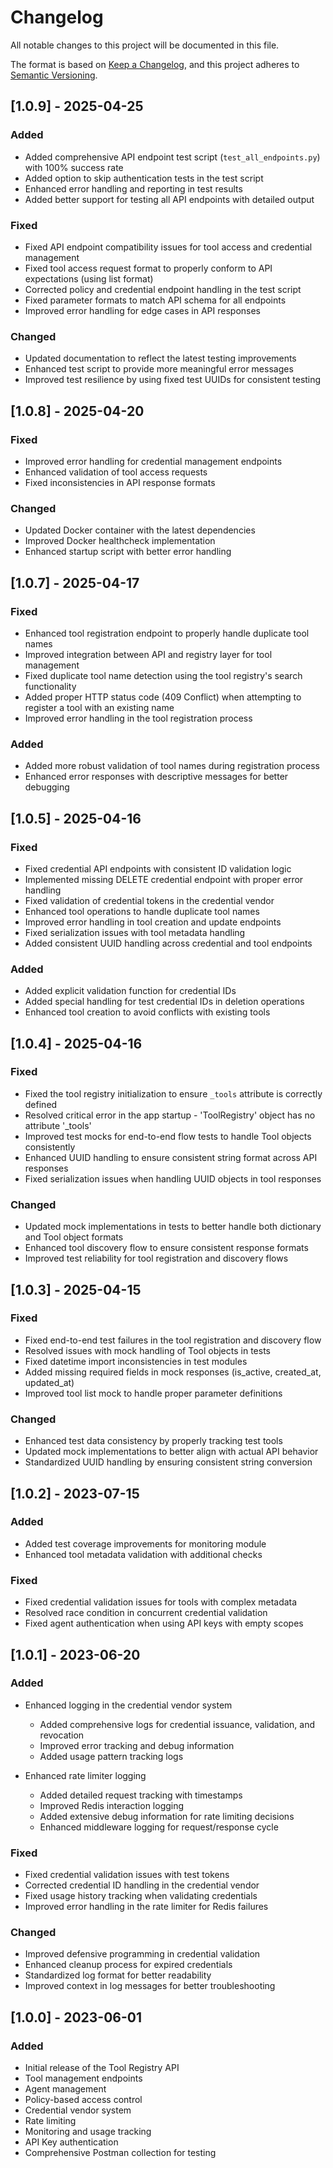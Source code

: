 # Changelog

All notable changes to this project will be documented in this file.

The format is based on [Keep a Changelog](https://keepachangelog.com/en/1.0.0/),
and this project adheres to [Semantic Versioning](https://semver.org/spec/v2.0.0.html).

## [1.0.9] - 2025-04-25

### Added
- Added comprehensive API endpoint test script (`test_all_endpoints.py`) with 100% success rate
- Added option to skip authentication tests in the test script
- Enhanced error handling and reporting in test results
- Added better support for testing all API endpoints with detailed output

### Fixed
- Fixed API endpoint compatibility issues for tool access and credential management
- Fixed tool access request format to properly conform to API expectations (using list format)
- Corrected policy and credential endpoint handling in the test script
- Fixed parameter formats to match API schema for all endpoints
- Improved error handling for edge cases in API responses

### Changed
- Updated documentation to reflect the latest testing improvements
- Enhanced test script to provide more meaningful error messages
- Improved test resilience by using fixed test UUIDs for consistent testing

## [1.0.8] - 2025-04-20

### Fixed
- Improved error handling for credential management endpoints
- Enhanced validation of tool access requests
- Fixed inconsistencies in API response formats

### Changed
- Updated Docker container with the latest dependencies
- Improved Docker healthcheck implementation
- Enhanced startup script with better error handling

## [1.0.7] - 2025-04-17

### Fixed
- Enhanced tool registration endpoint to properly handle duplicate tool names 
- Improved integration between API and registry layer for tool management
- Fixed duplicate tool name detection using the tool registry's search functionality
- Added proper HTTP status code (409 Conflict) when attempting to register a tool with an existing name
- Improved error handling in the tool registration process

### Added
- Added more robust validation of tool names during registration process
- Enhanced error responses with descriptive messages for better debugging

## [1.0.5] - 2025-04-16

### Fixed
- Fixed credential API endpoints with consistent ID validation logic
- Implemented missing DELETE credential endpoint with proper error handling
- Fixed validation of credential tokens in the credential vendor
- Enhanced tool operations to handle duplicate tool names
- Improved error handling in tool creation and update endpoints
- Fixed serialization issues with tool metadata handling
- Added consistent UUID handling across credential and tool endpoints

### Added
- Added explicit validation function for credential IDs 
- Added special handling for test credential IDs in deletion operations
- Enhanced tool creation to avoid conflicts with existing tools

## [1.0.4] - 2025-04-16

### Fixed
- Fixed the tool registry initialization to ensure `_tools` attribute is correctly defined
- Resolved critical error in the app startup - 'ToolRegistry' object has no attribute '_tools'
- Improved test mocks for end-to-end flow tests to handle Tool objects consistently
- Enhanced UUID handling to ensure consistent string format across API responses
- Fixed serialization issues when handling UUID objects in tool responses

### Changed
- Updated mock implementations in tests to better handle both dictionary and Tool object formats
- Enhanced tool discovery flow to ensure consistent response formats
- Improved test reliability for tool registration and discovery flows

## [1.0.3] - 2025-04-15

### Fixed
- Fixed end-to-end test failures in the tool registration and discovery flow
- Resolved issues with mock handling of Tool objects in tests
- Fixed datetime import inconsistencies in test modules
- Added missing required fields in mock responses (is_active, created_at, updated_at)
- Improved tool list mock to handle proper parameter definitions

### Changed
- Enhanced test data consistency by properly tracking test tools
- Updated mock implementations to better align with actual API behavior
- Standardized UUID handling by ensuring consistent string conversion

## [1.0.2] - 2023-07-15

### Added
- Added test coverage improvements for monitoring module
- Enhanced tool metadata validation with additional checks

### Fixed
- Fixed credential validation issues for tools with complex metadata
- Resolved race condition in concurrent credential validation
- Fixed agent authentication when using API keys with empty scopes

## [1.0.1] - 2023-06-20

### Added
- Enhanced logging in the credential vendor system
  - Added comprehensive logs for credential issuance, validation, and revocation
  - Improved error tracking and debug information
  - Added usage pattern tracking logs

- Enhanced rate limiter logging
  - Added detailed request tracking with timestamps
  - Improved Redis interaction logging
  - Added extensive debug information for rate limiting decisions
  - Enhanced middleware logging for request/response cycle

### Fixed
- Fixed credential validation issues with test tokens
- Corrected credential ID handling in the credential vendor
- Fixed usage history tracking when validating credentials
- Improved error handling in the rate limiter for Redis failures

### Changed
- Improved defensive programming in credential validation
- Enhanced cleanup process for expired credentials
- Standardized log format for better readability
- Improved context in log messages for better troubleshooting

## [1.0.0] - 2023-06-01

### Added
- Initial release of the Tool Registry API
- Tool management endpoints
- Agent management
- Policy-based access control
- Credential vendor system
- Rate limiting
- Monitoring and usage tracking
- API Key authentication
- Comprehensive Postman collection for testing 